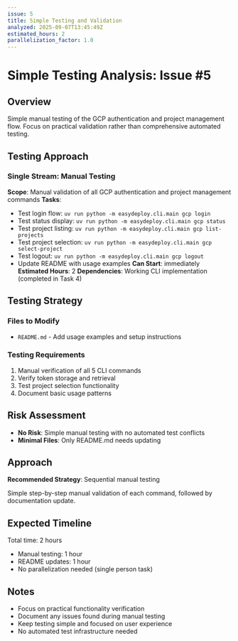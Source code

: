```yaml
---
issue: 5
title: Simple Testing and Validation
analyzed: 2025-09-07T13:45:49Z
estimated_hours: 2
parallelization_factor: 1.0
---
```


# Simple Testing Analysis: Issue #5

## Overview
Simple manual testing of the GCP authentication and project management flow. Focus on practical validation rather than comprehensive automated testing.

## Testing Approach

### Single Stream: Manual Testing
**Scope**: Manual validation of all GCP authentication and project management commands
**Tasks**:
- Test login flow: `uv run python -m easydeploy.cli.main gcp login`
- Test status display: `uv run python -m easydeploy.cli.main gcp status`
- Test project listing: `uv run python -m easydeploy.cli.main gcp list-projects`
- Test project selection: `uv run python -m easydeploy.cli.main gcp select-project`
- Test logout: `uv run python -m easydeploy.cli.main gcp logout`
- Update README with usage examples
**Can Start**: immediately
**Estimated Hours**: 2
**Dependencies**: Working CLI implementation (completed in Task 4)

## Testing Strategy

### Files to Modify
- `README.md` - Add usage examples and setup instructions

### Testing Requirements
1. Manual verification of all 5 CLI commands
2. Verify token storage and retrieval
3. Test project selection functionality
4. Document basic usage patterns

## Risk Assessment
- **No Risk**: Simple manual testing with no automated test conflicts
- **Minimal Files**: Only README.md needs updating

## Approach

**Recommended Strategy**: Sequential manual testing

Simple step-by-step manual validation of each command, followed by documentation update.

## Expected Timeline

Total time: 2 hours
- Manual testing: 1 hour
- README updates: 1 hour
- No parallelization needed (single person task)

## Notes
- Focus on practical functionality verification
- Document any issues found during manual testing
- Keep testing simple and focused on user experience
- No automated test infrastructure needed
